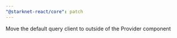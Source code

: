 ```yaml
---
"@starknet-react/core": patch
---
```


Move the default query client to outside of the Provider component
